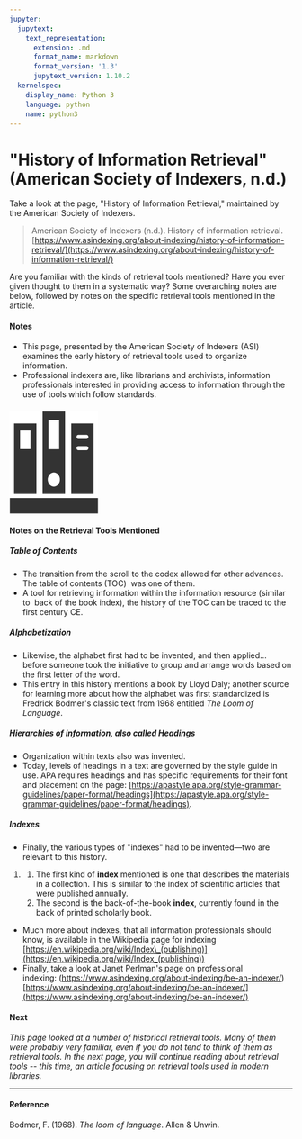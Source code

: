 ```yaml
---
jupyter:
  jupytext:
    text_representation:
      extension: .md
      format_name: markdown
      format_version: '1.3'
      jupytext_version: 1.10.2
  kernelspec:
    display_name: Python 3
    language: python
    name: python3
---
```


# "History of Information Retrieval" (American Society of Indexers, n.d.)

Take a look at the page, "History of Information Retrieval," maintained by the American Society of Indexers. 

> American Society of Indexers (n.d.). History of information retrieval. [https://www.asindexing.org/about-indexing/history-of-information-retrieval/](https://www.asindexing.org/about-indexing/history-of-information-retrieval/)

Are you familiar with the kinds of retrieval tools mentioned? Have you ever given thought to them in a systematic way? Some overarching notes are below, followed by notes on the specific retrieval tools mentioned in the article. 

#### Notes

*   This page, presented by the American Society of Indexers (ASI) examines the early history of retrieval tools used to organize information.
*   Professional indexers are, like librarians and archivists, information professionals interested in providing access to information through the use of tools which follow standards.

### ![](archive-icon-dark.png)  
**Notes on the Retrieval Tools Mentioned**

##### Table of Contents

*   The transition from the scroll to the codex allowed for other advances. The table of contents (TOC)  was one of them.
*   A tool for retrieving information within the information resource (similar to  back of the book index), the history of the TOC can be traced to the first century CE.

##### Alphabetization

*   Likewise, the alphabet first had to be invented, and then applied… before someone took the initiative to group and arrange words based on the first letter of the word.
*   This entry in this history mentions a book by Lloyd Daly; another source for learning more about how the alphabet was first standardized is Fredrick Bodmer's classic text from 1968 entitled _The Loom of Language_.

##### Hierarchies of information, also called Headings

*   Organization within texts also was invented.
*   Today, levels of headings in a text are governed by the style guide in use. APA requires headings and has specific requirements for their font and placement on the page: [https://apastyle.apa.org/style-grammar-guidelines/paper-format/headings](https://apastyle.apa.org/style-grammar-guidelines/paper-format/headings).

##### Indexes

*   Finally, the various types of "indexes" had to be invented—two are relevant to this history.

1.  1.  The first kind of **index** mentioned is one that describes the materials in a collection. This is similar to the index of scientific articles that were published annually.
    2.  The second is the back-of-the-book **index**, currently found in the back of printed scholarly book.

*   Much more about indexes, that all information professionals should know, is available in the Wikipedia page for indexing [https://en.wikipedia.org/wiki/Index\_(publishing)](https://en.wikipedia.org/wiki/Index_(publishing))
*   Finally, take a look at Janet Perlman's page on professional indexing: (https://www.asindexing.org/about-indexing/be-an-indexer/)[https://www.asindexing.org/about-indexing/be-an-indexer/](https://www.asindexing.org/about-indexing/be-an-indexer/)

#### **Next**

_This page looked at a number of historical retrieval tools. Many of them were probably very familiar, even if you do not tend to think of them as retrieval tools. In the next page, you will continue reading about retrieval tools -- this time, an article focusing on retrieval tools used in modern libraries._

* * *

#### Reference

Bodmer, F. (1968). _The loom of language_. Allen & Unwin.

```python

```
